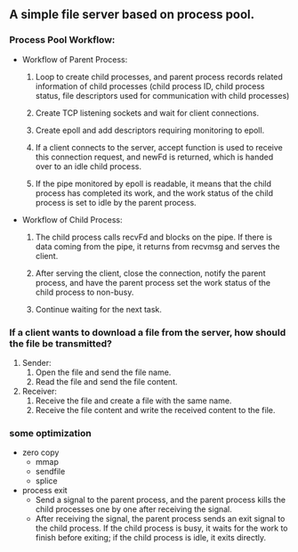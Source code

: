 ## A simple file server based on process pool.

### Process Pool Workflow:

- Workflow of Parent Process:

  1. Loop to create child processes, and parent process records related information of child processes (child process ID, child process status, file descriptors used for communication with child processes)

  2. Create TCP listening sockets and wait for client connections.

  3. Create epoll and add descriptors requiring monitoring to epoll.

  4. If a client connects to the server, accept function is used to receive this connection request, and newFd is returned, which is handed over to an idle child process.

  5. If the pipe monitored by epoll is readable, it means that the child process has completed its work, and the work status of the child process is set to idle by the parent process.

- Workflow of Child Process:

  1. The child process calls recvFd and blocks on the pipe. If there is data coming from the pipe, it returns from recvmsg and serves the client.

  2. After serving the client, close the connection, notify the parent process, and have the parent process set the work status of the child process to non-busy.

  3. Continue waiting for the next task.

### If a client wants to download a file from the server, how should the file be transmitted?

1. Sender:
   1. Open the file and send the file name.
   2. Read the file and send the file content.
2. Receiver:
   1. Receive the file and create a file with the same name.
   2. Receive the file content and write the received content to the file.

### some optimization

- zero copy
  - mmap
  - sendfile
  - splice
- process exit 
  - Send a signal to the parent process, and the parent process kills the child processes one by one after receiving the signal.
  - After receiving the signal, the parent process sends an exit signal to the child process. If the child process is busy, it waits for the work to finish before exiting; if the child process is idle, it exits directly.

